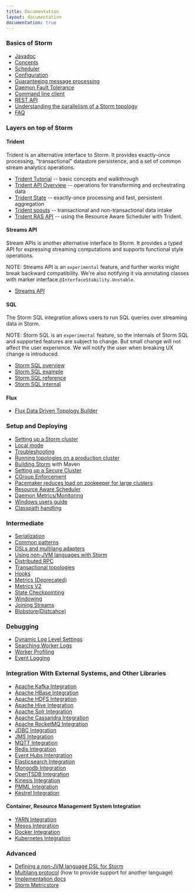 ```yaml
---
title: Documentation
layout: documentation
documentation: true
---
```

### Basics of Storm

* [Javadoc](javadocs/index.html)
* [Concepts](Concepts.html)
* [Scheduler](Storm-Scheduler.html)
* [Configuration](Configuration.html)
* [Guaranteeing message processing](Guaranteeing-message-processing.html)
* [Daemon Fault Tolerance](Daemon-Fault-Tolerance.html)
* [Command line client](Command-line-client.html)
* [REST API](STORM-UI-REST-API.html)
* [Understanding the parallelism of a Storm topology](Understanding-the-parallelism-of-a-Storm-topology.html)
* [FAQ](FAQ.html)

### Layers on top of Storm

#### Trident

Trident is an alternative interface to Storm. It provides exactly-once processing, "transactional" datastore persistence, and a set of common stream analytics operations.

* [Trident Tutorial](Trident-tutorial.html)     -- basic concepts and walkthrough
* [Trident API Overview](Trident-API-Overview.html) -- operations for transforming and orchestrating data
* [Trident State](Trident-state.html)        -- exactly-once processing and fast, persistent aggregation
* [Trident spouts](Trident-spouts.html)       -- transactional and non-transactional data intake
* [Trident RAS API](Trident-RAS-API.html)     -- using the Resource Aware Scheduler with Trident.

#### Streams API

Stream APIs is another alternative interface to Storm. It provides a typed API for expressing streaming computations and supports functional style operations.

NOTE: Streams API is an `experimental` feature, and further works might break backward compatibility.
We're also notifying it via annotating classes with marker interface `@InterfaceStability.Unstable`. 

* [Streams API](Stream-API.html)

#### SQL

The Storm SQL integration allows users to run SQL queries over streaming data in Storm.  

NOTE: Storm SQL is an `experimental` feature, so the internals of Storm SQL and supported features are subject to change. 
But small change will not affect the user experience. We will notify the user when breaking UX change is introduced.

* [Storm SQL overview](storm-sql.html)
* [Storm SQL example](storm-sql-example.html)
* [Storm SQL reference](storm-sql-reference.html)
* [Storm SQL internal](storm-sql-internal.html)

#### Flux

* [Flux Data Driven Topology Builder](flux.html)

### Setup and Deploying

* [Setting up a Storm cluster](Setting-up-a-Storm-cluster.html)
* [Local mode](Local-mode.html)
* [Troubleshooting](Troubleshooting.html)
* [Running topologies on a production cluster](Running-topologies-on-a-production-cluster.html)
* [Building Storm](Maven.html) with Maven
* [Setting up a Secure Cluster](SECURITY.html)
* [CGroup Enforcement](cgroups_in_storm.html)
* [Pacemaker reduces load on zookeeper for large clusters](Pacemaker.html)
* [Resource Aware Scheduler](Resource_Aware_Scheduler_overview.html)
* [Daemon Metrics/Monitoring](storm-metrics-profiling-internal-actions.html)
* [Windows users guide](windows-users-guide.html)
* [Classpath handling](Classpath-handling.html)

### Intermediate

* [Serialization](Serialization.html)
* [Common patterns](Common-patterns.html)
* [DSLs and multilang adapters](DSLs-and-multilang-adapters.html)
* [Using non-JVM languages with Storm](Using-non-JVM-languages-with-Storm.html)
* [Distributed RPC](Distributed-RPC.html)
* [Transactional topologies](Transactional-topologies.html)
* [Hooks](Hooks.html)
* [Metrics (Deprecated)](Metrics.html)
* [Metrics V2](metrics_v2.html)
* [State Checkpointing](State-checkpointing.html)
* [Windowing](Windowing.html)
* [Joining Streams](Joins.html)
* [Blobstore(Distcahce)](distcache-blobstore.html)

### Debugging
* [Dynamic Log Level Settings](dynamic-log-level-settings.html)
* [Searching Worker Logs](Logs.html)
* [Worker Profiling](dynamic-worker-profiling.html)
* [Event Logging](Eventlogging.html)

### Integration With External Systems, and Other Libraries
* [Apache Kafka Integration](storm-kafka-client.html)
* [Apache HBase Integration](storm-hbase.html)
* [Apache HDFS Integration](storm-hdfs.html)
* [Apache Hive Integration](storm-hive.html)
* [Apache Solr Integration](storm-solr.html)
* [Apache Cassandra Integration](storm-cassandra.html)
* [Apache RocketMQ Integration](storm-rocketmq.html)
* [JDBC Integration](storm-jdbc.html)
* [JMS Integration](storm-jms.html)
* [MQTT Integration](storm-mqtt.html)
* [Redis Integration](storm-redis.html)
* [Event Hubs Intergration](storm-eventhubs.html)
* [Elasticsearch Integration](storm-elasticsearch.html)
* [Mongodb Integration](storm-mongodb.html)
* [OpenTSDB Integration](storm-opentsdb.html)
* [Kinesis Integration](storm-kinesis.html)
* [PMML Integration](storm-pmml.html)
* [Kestrel Integration](Kestrel-and-Storm.html)

#### Container, Resource Management System Integration

* [YARN Integration](https://github.com/yahoo/storm-yarn)
* [Mesos Integration](https://github.com/mesos/storm)
* [Docker Integration](https://hub.docker.com/_/storm/)
* [Kubernetes Integration](https://github.com/kubernetes/examples/tree/master/staging/storm)

### Advanced

* [Defining a non-JVM language DSL for Storm](Defining-a-non-jvm-language-dsl-for-storm.html)
* [Multilang protocol](Multilang-protocol.html) (how to provide support for another language)
* [Implementation docs](Implementation-docs.html)
* [Storm Metricstore](storm-metricstore.html)


